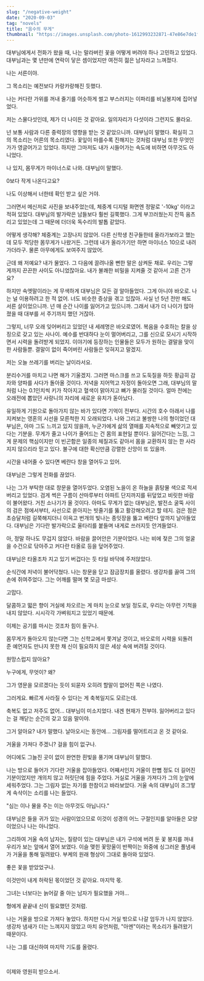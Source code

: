 ```yaml
---
slug: "/negative-weight"
date: "2020-09-03"
tag: "novels"
title: "음수의 무게"
thumbnail: "https://images.unsplash.com/photo-1612993232871-47e86e7de1f9?q=80&w=2000"
---
```


대부님에게서 전화가 왔을 때, 나는 말라버린 꽃을 어떻게 버려야 하나 고민하고 있었다. 대부님과는 몇 년만에 연락이 닿은 셈이었지만 여전히 젊은 남자라고 느껴졌다.

나는 서른이야.

그 목소리는 예전보다 카랑카랑해진 듯했다.

나는 커다란 가위를 꺼내 줄기를 어슷하게 썰고 부스러지는 이파리를 비닐봉지에 집어넣었다.

저는 스물다섯인데, 제가 더 나이든 것 같아요. 일의자리가 다섯이라 그런지도 몰라요.

넌 보통 사람과 다른 중력장의 영향을 받는 것 같았으니까. 대부님이 말했다. 확실히 그의 목소리는 어른의 목소리였다. 꽃잎이 마를수록 진해지는 것처럼 대부님 또한 무엇인가가 영글어가고 있었다. 하지만 그마저도 내가 시들어가는 속도에 비하면 아무것도 아니었다.

나 있지, 몸무게가 마이너스로 나와. 대부님이 말했다.

0보다 작게 나온다고요?

나도 이상해서 너한테 확인 받고 싶은 거야.

그러면서 메신저로 사진을 보내주었는데, 체중계 디지털 화면엔 정말로 '-10kg' 이라고 적혀 있었다.  대부님의 발가락은 남들보다 훨씬 길쭉했다. 그게 부끄러웠는지 잔뜩 움츠리고 있었는데 그 때문에 더더욱 독수리의 발톱 같았다.

어떻게 생각해? 체중계는 고장나지 않았어. 다른 신학생 친구들한테 올라가보라고 했는데 모두 적당한 몸무게가 나왔거든. 그런데 내가 올라가기만 하면 마이너스 10으로 내려가더라구. 물론 아무에게도 보여주지 않았어.

근데 왜 저예요? 내가 물었다. 그 다음에 끌려나올 뻔한 말은 삼켜둔 채로. 우리는 그렇게까지 끈끈한 사이도 아니었잖아요. 내가 불쾌한 비밀을 지켜줄 것 같아서 고른 건가요?

하지만 속엣말이라는 게 무색하게 대부님은 모든 걸 알아들었다. 그게 아니야 바오로. 나는 널 이용하려고 한 적 없어. 너도 비슷한 증상을 겪고 있잖아. 사실 넌 5년 전만 해도 서른 살이었으니까. 넌 매 순간 나이를 잃어가고 있으니까. 그래서 내가 더 나이가 많아졌을 때 대부를 서 주기까지 했던 거잖아.

그렇지, 너무 오래 잊어버리고 있었던 내 세례명은 바오로였어. 복음을 수호하는 칼을 상징으로 갖고 있는 사나이. 예수를 반대하다 눈이 멀어버리고, 그를 신으로 모시기 시작하면서 시력을 돌려받게 되었지. 이야기에 등장하는 인물들은 모두가 원하는 결말을 맞이한 사람들뿐. 결말이 없이 죽어버린 사람들은 잊혀지고 말겠지.

저는 오늘 쓰레기를 버리는 날이라서요.

분리수거를 마치고 나면 해가 기울겠지. 그러면 마스크를 쓰고 도둑질을 하듯 황급히 감자와 양파를 사다가 돌아올 것이다. 저녁을 지어먹고 자정이 돌아오면 그래, 대부님의 말처럼 나는 0.1인치씩 키가 작아지고 혈색이 맑아지고 뼈가 물러질 것이다. 얼마 전에는 오래전에 뽑았던 사랑니의 자리에 새로운 유치가 돋아났다.

유일하게 기원으로 돌아가지 않는 바가 있다면 기억이 전부다. 시간의 호수 아래서 나를 지켜보는 영혼의 시선을 모른척한 지 오래되었다. 나와 그리고 불쌍한 나의 형이었던 대부님은, 아마 그도 느끼고 있지 않을까, 누군가에게 삶의 열매를 지속적으로 빼앗기고 있다는 기분을. 무게가 줄고 나이가 줄어드는 건 몸의 표현일 뿐이다. 잃어간다는 느낌, 그게 문제의 핵심이지만 이 빈곤함은 일종의 체질과도 같아서 몸을 교환하지 않는 한 사라지지 않으리라 믿고 있다. 불구에 대한 확신만큼 강렬한 신앙이 또 있을까.

시간을 내어줄 수 있다면 베란다 창을 열어두고 있어.

대부님은 그렇게 전화를 끊었다.

나는 그가 부탁한 대로 창문을 열어두었다. 오염된 노을이 온 하늘을 흙탕물 색으로 적셔버리고 있었다. 검게 썩은 구름이 산마루부터 아파트 단지까지를 뒤덮었고 비릿한 바람이 불어왔다. 거친 소나기가 올 것이다. 아마도 무게가 없는 대부님은, 발전소 굴뚝 사이의 검은 점에서부터, 사선으로 쏟아지는 빗줄기를 뚫고 활강해오려고 할 테지. 검은 점은 초승달처럼 길쭉해지더니 이윽고 번개의 빛나는 종잇장을 뚫고 베란다 앞까지 날아들었다. 대부님은 기다란 발가락으로 울타리를 붙들며 내게로 쓰러지듯 안겨들었다.

아, 정말 하나도 무겁지 않았다. 바람을 끌어안은 기분이었다.  나는 비에 젖은 그의 얼굴을 수건으로 닦아주고 커다란 타올로 등을 덮어주었다.  

대부님은 타올조차 지고 있기 버겁다는 듯 타일 바닥에 주저앉았다.

순식간에 저녁이 불어닥쳤다. 나는 창문을 닫고 잠금장치를 올렸다. 생강차를 끓여 그의 손에 쥐여주었다. 그는 어깨를 떨며 몇 모금 마셨다.

고맙다.

달콤하고 떫은 향이 거실에 차오르는 게 마치 눈으로 보일 정도로, 우리는 아무런 기척을 내지 않았다. 시시각각 가벼워지고 있었기 때문에.

이제는 공기를 마시는 것조차 힘이 들구나.

몸무게가 돌아오지 않는다면 그는 신학교에서 쫓겨날 것이고, 바오로의 시력을 되돌려 준 예언자도 만나지 못한 채 신이 필요하지 않은 세상 속에 버려질 것이다.

원망스럽지 않아요?

누구에게, 무엇이? 왜?

그가 영문을 모르겠다는 듯이 되묻자 오히려 할말이 없어진 쪽은 나였다.

그러게요. 빠르게 사라질 수 있다는 게 축복일지도 모르는데.

축복도 없고 저주도 없어... 대부님이 미소지었다. 내겐 현재가 전부야. 잃어버리고 있다는 걸 깨닫는 순간의 갖고 있음 말이야.

그거 알아요? 내가 말했다. 날아오시는 동안에... 그림자를 떨어트리고 온 것 같아요.

거울을 가져다 주겠니? 걸을 힘이 없구나.

어디에도 그늘진 곳이 없이 완연한 흰빛을 풍기며 대부님이 말했다.

나는 방으로 들어가 기다란 거울을 잡아들었다. 어째서인지 거울이 한뼘 정도 더 길어진 기분이었지만 개의치 않고 허릿단에 힘을 주었다. 거실로 거울을 가져다가 그의 눈앞에 세워주었다. 그는 그림자 없는 자기를 한참이고 바라보았다. 거울 속의 대부님이 조그맣게 속삭이는 소리를 나는 들었다.

"심는 이나 물을 주는 이는 아무것도 아닙니다."

대부님은 들을 귀가 있는 사람이었으므로 이것이 성경의 어느 구절인지를 알아들은 모양이었으나 나는 아니었다.

그리하여 거울 속의 남자는, 질량이 있는 대부님은 내가 구석에 버려 둔 꽃 봉지를 꺼내 우리가 보는 앞에서 열어 보였다. 이슬 맺힌 꽃망울이 반짝이는 와중에 싱그러운 풀냄새가 거울을 통해 밀려왔다. 부케의 원래 형상이 그대로 돌아와 있었다.

좋은 꽃을 받았었구나.

이것만이 내게 허락된 몫이었던 것 같아요. 마지막 몫.

그녀는 너보다는 늙어갈 줄 아는 남자가 필요했을 거야...

형에게 끝끝내 신이 필요했던 것처럼.

나는 거울을 방으로 가져다 놓았다. 하지만 다시 거실 밖으로 나갈 엄두가 나지 않았다. 생강차 냄새가 더는 느껴지지 않았고 마치 유언처럼, "아멘"이라는 목소리가 들려왔기 때문이다.

나는 그를 대신하여 마지막 기도를 올렸다.

<br />

이제와 영원히 받으소서.
